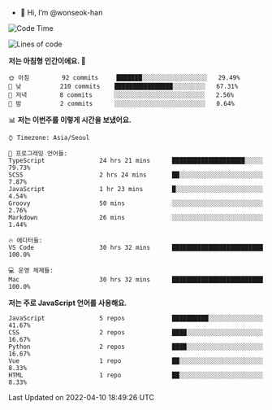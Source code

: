 - 👋 Hi, I’m @wonseok-han

<!---
wonseok-han/wonseok-han is a ✨ special ✨ repository because its `README.md` (this file) appears on your GitHub profile.
You can click the Preview link to take a look at your changes.
--->

<!--START_SECTION:waka-->
![Code Time](http://img.shields.io/badge/Code%20Time-335%20hrs%2055%20mins-blue)

![Lines of code](https://img.shields.io/badge/%EC%A0%80%EB%8A%94%20%EC%97%AC%ED%83%9C%EA%B9%8C%EC%A7%80%20-218%20Thousand%20%EC%A4%84%EC%9D%98%20%EC%BD%94%EB%93%9C%EB%A5%BC%20%EC%9E%91%EC%84%B1%ED%96%88%EC%96%B4%EC%9A%94.-blue)

**저는 아침형 인간이에요. 🐤** 

```text
🌞 아침         92 commits     ███████░░░░░░░░░░░░░░░░░░   29.49% 
🌆 낮　         210 commits    ████████████████░░░░░░░░░   67.31% 
🌃 저녁         8 commits      ░░░░░░░░░░░░░░░░░░░░░░░░░   2.56% 
🌙 밤　         2 commits      ░░░░░░░░░░░░░░░░░░░░░░░░░   0.64%

```


📊 **저는 이번주를 이렇게 시간을 보냈어요.** 

```text
⌚︎ Timezone: Asia/Seoul

💬 프로그래밍 언어들: 
TypeScript               24 hrs 21 mins      ████████████████████░░░░░   79.73% 
SCSS                     2 hrs 24 mins       ██░░░░░░░░░░░░░░░░░░░░░░░   7.87% 
JavaScript               1 hr 23 mins        █░░░░░░░░░░░░░░░░░░░░░░░░   4.54% 
Groovy                   50 mins             ░░░░░░░░░░░░░░░░░░░░░░░░░   2.76% 
Markdown                 26 mins             ░░░░░░░░░░░░░░░░░░░░░░░░░   1.44%

🔥 에디터들: 
VS Code                  30 hrs 32 mins      █████████████████████████   100.0%

💻 운영 체제들: 
Mac                      30 hrs 32 mins      █████████████████████████   100.0%

```

**저는 주로 JavaScript 언어를 사용해요.** 

```text
JavaScript               5 repos             ██████████░░░░░░░░░░░░░░░   41.67% 
CSS                      2 repos             ████░░░░░░░░░░░░░░░░░░░░░   16.67% 
Python                   2 repos             ████░░░░░░░░░░░░░░░░░░░░░   16.67% 
Vue                      1 repo              ██░░░░░░░░░░░░░░░░░░░░░░░   8.33% 
HTML                     1 repo              ██░░░░░░░░░░░░░░░░░░░░░░░   8.33%

```



 Last Updated on 2022-04-10 18:49:26 UTC
<!--END_SECTION:waka-->
